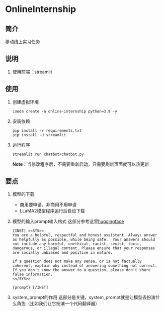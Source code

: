 # OnlineInternship

## 简介

移动线上实习任务

## 说明

1. 使用前端：streamlit

## 使用

1. 创建虚拟环境

    ```shell
    conda create -n online-internship python=3.9 -y
    ```

2. 安装依赖

    ```shell
    pip install -r requirements.txt
    pip install -U streamlit
    ```

3. 运行程序

    ```shell
    streamlit run chatbot/chatbot.py
    ```

    **Note**：当修改程序后，不需要重新启动，只需要刷新页面就可以热更新

## 要点

1. 模型的下载
    * 商用要申请，非商用不用申请
    * LLaMA2模型程序运行后自动下载
2. 模型的输入prompt输入格式
    这部分参考这里[huggingface](https://huggingface.co/TheBloke/Llama-2-7B-Chat-GGML)

    ```shell
    [INST] <<SYS>>
    You are a helpful, respectful and honest assistant. Always answer as helpfully as possible, while being safe.  Your answers should not include any harmful, unethical, racist, sexist, toxic, dangerous, or illegal content. Please ensure that your responses are socially unbiased and positive in nature.
    
    If a question does not make any sense, or is not factually coherent, explain why instead of answering something not correct. If you don't know the answer to a question, please don't share false information.
    <</SYS>>
    
    {prompt} [/INST]
    ```

3. system_prompt的作用
    这部分是关键，system_prompt就是让模型去扮演什么角色（比如我们让它扮演一个代码翻译器）
